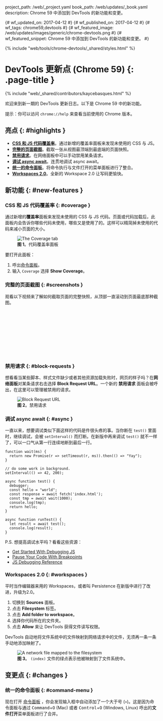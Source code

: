 project_path: /web/_project.yaml
book_path: /web/updates/_book.yaml
description: Chrome 59 中添加到 DevTools 的新功能和变更。

{# wf_updated_on: 2017-04-12 #}
{# wf_published_on: 2017-04-12 #}
{# wf_tags: chrome59,devtools #}
{# wf_featured_image: /web/updates/images/generic/chrome-devtools.png #}
{# wf_featured_snippet: Chrome 59 中添加到 DevTools 的新功能和变更。 #}

{% include "web/tools/chrome-devtools/_shared/styles.html" %}

# DevTools 更新点 (Chrome 59) {: .page-title }

{% include "web/_shared/contributors/kaycebasques.html" %}

欢迎来到新一期的 DevTools 更新日志。以下是 Chrome 59 中的新功能。

提示：你可以访问 `chrome://help` 来查看当前使用的 Chrome 版本。

## 亮点 {: #highlights }

* [**CSS 和 JS 代码覆盖率**](#coverage)。通过新增的覆盖率面板来发现未使用的 CSS 与 JS。
* [**完整的页面截图**](#screenshots)。截取一张从视图最顶端到最底端的页面快照。
* [**禁用请求**](#block-requests)。在网络面板中可以手动禁用某条请求。
* [**调试 async await**](#async)。连贯地调试 async await。
* [**统一的命令面板**](#command-menu)。将命令执行与文件打开的菜单面板进行了整合。
* [**Workspaces 2.0**](#workspaces)。全新的 Workspace 2.0 让写码更愉快。

## 新功能 {: #new-features }

### CSS 和 JS 代码覆盖率 {: #coverage }

通过新增的**覆盖率**面板来发现未使用的 CSS 与 JS 代码。页面或代码加载后，此面板内会告诉你哪些代码未使用，哪些又是使用了的。这样可以精简掉未使用的代码来减小页面的大小。

<figure>
  <img src="/web/updates/images/2017/04/coverage.png"
       alt="The Coverage tab"/>
  <figcaption>
    <b>图 1</b>。代码覆盖率面板
  </figcaption>
</figure>

要打开此面板：

1. 呼出[命令面板][CM]。
1. 输入 `Coverage` 选择 **Show Coverage**。

[CM]: /web/tools/chrome-devtools/ui#command-menu

### 完整的页面截图 {: #screenshots }

观看以下视频来了解如何截取页面的完整快照，从顶部一直滚动到页面最底那种截图。

<div class="video-wrapper-full-width">
  <iframe class="devsite-embedded-youtube-video" data-video-id="r_6_9eFPhxI"
      data-autohide="1" data-showinfo="0" frameborder="0" allowfullscreen>
  </iframe>
</div>

### 禁用请求 {: #block-requests }

想看看当某些脚本、样式文件缺少或者其他资源加载失败时，网页的样子吗？在**网络面板**对某条请求右击选择 **Block Request URL**。一个新的 **禁用请求** 面板会被呼出，在这里可以管理被禁用的请求。

<figure>
  <img src="/web/updates/images/2017/04/block-request-url.png"
       alt="Block Request URL"/>
  <figcaption>
    <b>图 2</b>。禁用请求
  </figcaption>
</figure>

### 调试 async await {: #async }

一直以来，想要调试类似下面这样的代码是件很头疼的事。当你断在 `test()` 里面时，继续调试，会被 `setInterval()` 而打断。在新版中再来调试 `test()` 就不一样了，可以一口气从第一行连续地断到最后一行。

    function wait(ms) {
      return new Promise(r => setTimeout(r, ms)).then(() => "Yay");
    }
    
    // do some work in background.
    setInterval(() => 42, 200);
    
    async function test() {
      debugger;
      const hello = "world";
      const response = await fetch('index.html');
      const tmp = await wait(1000);
      console.log(tmp);
      return hello;
    }
    
    async function runTest() {
      let result = await test();
      console.log(result);
    }

P.S. 想提高调试水平吗？看看这些资源：

* [Get Started With Debugging JS](/web/tools/chrome-devtools/javascript/)
* [Pause Your Code With Breakpoints][breakpoints]
* [JS Debugging Reference](/web/tools/chrome-devtools/javascript/reference)

[breakpoints]: /web/tools/chrome-devtools/javascript/breakpoints

### Workspaces 2.0 {: #workspaces }

平时当作编辑器来用的 Workspaces，或者叫 Persistence  在新版中进行了改进，升级为2.0。

1. 切换到 **Sources** 面板。
1. 点击 **Filesystem** 标签。
1. 点击 **Add folder to workspace**。
1. 选择你代码所在的文件夹。
1. 点击 **Allow** 来让 DevTools 获得文件读写权限。

DevTools 自动地将文件系统中的文件映射到网络请求中的文件，无须再一条一条手动地添加映射了。

<figure>
  <img src="/web/updates/images/2017/04/workspaces2.png"
       alt="A network file mapped to the filesystem"/>
  <figcaption>
    <b>图 3</b>。 <code>(index)</code> 文件的绿点表示他被映射到了文件系统中。
  </figcaption>
</figure>

## 变更点 {: #changes }

### 统一的命令面板 {: #command-menu }

现在打开 [命令面板][CM] ，你会发现输入框中自动添加了一个大于号 (`>`)。这是因为命令面板与通过 <kbd>Command</kbd>+<kbd>O</kbd> (Mac) 或者 <kbd>Control</kbd>+<kbd>O</kbd>
(Windows, Linux) 呼出的**文件打开**菜单面板进行了合并。
